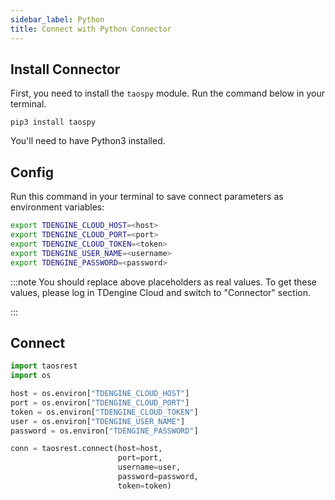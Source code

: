 ```yaml
---
sidebar_label: Python
title: Connect with Python Connector
---
```


## Install Connector

First, you need to install the `taospy` module. Run the command below in your terminal.

```
pip3 install taospy
```

You'll need to have Python3 installed.

## Config

Run this command in your terminal to save connect parameters as environment variables:

```bash
export TDENGINE_CLOUD_HOST=<host>
export TDENGINE_CLOUD_PORT=<port>
export TDENGINE_CLOUD_TOKEN=<token>
export TDENGINE_USER_NAME=<username>
export TDENGINE_PASSWORD=<password>
```


<!-- exclude -->
:::note
You should replace above placeholders as real values. To get these values, please log in TDengine Cloud and switch to "Connector" section.

:::
<!-- exclude-end -->

## Connect

```python
import taosrest
import os

host = os.environ["TDENGINE_CLOUD_HOST"]
port = os.environ["TDENGINE_CLOUD_PORT"]
token = os.environ["TDENGINE_CLOUD_TOKEN"]
user = os.environ["TDENGINE_USER_NAME"]
password = os.environ["TDENGINE_PASSWORD"]

conn = taosrest.connect(host=host,
                        port=port,
                        username=user,
                        password=password,
                        token=token)
```

